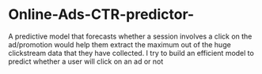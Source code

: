 # Online-Ads-CTR-predictor-
 A predictive model that forecasts whether a session involves a click on the ad/promotion would help them extract the maximum out of the huge clickstream data that they have collected. I try to build an efficient model to predict whether a user will click on an ad or not
